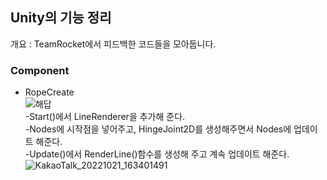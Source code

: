 ## Unity의 기능 정리
개요 : TeamRocket에서 피드백한 코드들을 모아둡니다.

### Component
- RopeCreate\
![해답](https://user-images.githubusercontent.com/93506849/197138318-10b8793a-9dbc-4a1c-86fa-6283d9dc5208.JPG)\
-Start()에서 LineRenderer을 추가해 준다.\
-Nodes에 시작점을 넣어주고, HingeJoint2D를 생성해주면서 Nodes에 업데이트 해준다.\
-Update()에서 RenderLine()함수를 생성해 주고 계속 업데이트 해준다.\
![KakaoTalk_20221021_163401491](https://user-images.githubusercontent.com/93506849/197139444-6bcea221-98c0-466a-b7bb-5ba74f7fa19e.gif)
